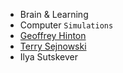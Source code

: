 - Brain & Learning
- Computer `Simulations`
- [Geoffrey Hinton](https://www.youtube.com)
- [Terry Sejnowski](https://en.wikipedia.org/wiki/Terry_Sejnowski)
- Ilya Sutskever  
